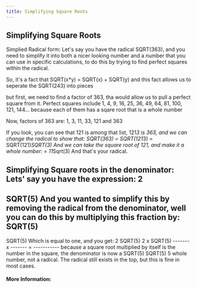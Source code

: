 ```yaml
---
title: Simplifying Square Roots
---
```

## Simplifying Square Roots

Simplied Radical form:
Let's say you have the radical SQRT(363), and you need to simplify it into both a nicer looking number and a number that you can use in specific calculations, to do this by trying to find perfect squares within the radical.

So, it's a fact that SQRT(x*y) = SQRT(x) + SQRT(y)
and this fact allows us to seperate the SQRT(243) into pieces

but first, we need to find a factor of 363, tha would allow us to pull a perfect square from it.
Perfect squares include 1, 4, 9, 16, 25, 36, 49, 64, 81, 100, 121, 144... because each of them has a sqare root that is a whole number

Now, factors of 363 are:
1, 3, 11, 33, 121 and 363

If you look, you can see that 121 is among that list, 121*3 is 363, and we can change the radical to show that:
SQRT(363) = SQRT(121*3)
          = SQRT(121)*SQRT(3)
And we can take the square root of 121, and make it a whole number:
          = 11*Sqrt(3)
And that's your radical.



Simplifying Square roots in the denominator:
Lets' say you have the expression:
   2
-------
SQRT(5)
And you wanted to simplify this by removing the radical from the denominator, well you can do this by multiplying this fraction by:
SQRT(5)
-------
SQRT(5)
Which is equal to one, and you get:
   2      SQRT(5)   2 x SQRT(5)
------- x ------- = -----------  because a square root multiplied by itself is the number in the square, the denominator is now a
SQRT(5)   SQRT(5)        5       whole number, not a radical. The radical still exists in the top, but this is fine in most cases.   

#### More Information:
<!-- Please add any articles you think might be helpful to read before writing the article -->


